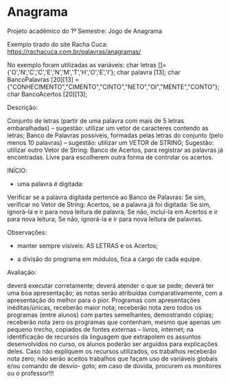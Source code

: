 # Anagrama
Projeto acadêmico do 1º Semestre: Jogo de Anagrama  

Exemplo tirado do site Racha Cuca: https://rachacuca.com.br/palavras/anagramas/

No exemplo foram utilizadas as variáveis:
char letras []= {'O','N','C','C','E','N','M','T','H','O','E','I'};
char palavra [13];
char BancoPalavras [20][13] = {"CONHECIMENTO","CIMENTO","CINTO","NETO","OI","MENTE","CONTO"};
char BancoAcertos [20][13];

Descrição:

Conjunto de letras (partir de uma palavra com mais de 5 letras embaralhadas) – sugestão: utilizar um vetor de caracteres contendo as letras;
Banco de Palavras possíveis, formadas pelas letras do conjunto (pelo menos 10 palavras) – sugestão: utilizar um VETOR de STRING;
Sugestão: utilizar outro Vetor de String: Banco de Acertos, para registrar as palavras já encontradas. Livre para escolherem outra forma de controlar os acertos.
 

INÍCIO:

- uma palavra é digitada:

Verificar se a palavra digitada pertence ao Banco de Palavras:
Se sim, verificar no Vetor de String: Acertos, se a palavra já foi digitada:
Se sim, ignorá-la e ir para nova leitura de palavra;
Se não, incluí-la em Acertos e ir para nova leitura;
Se não, ignorá-la e ir para nova leitura de palavras.
 

Observações:

-  manter sempre visíveis: AS LETRAS e os Acertos;

- a divisão do programa em módulos, fica a cargo de cada equipe.

Avaliação:

deverá executar corretamente;
deverá atender o que se pede;
deverá ter uma boa apresentação;
as notas serão atribuídas comparativamente, com a apresentação do melhor para o pior. Programas com apresentações inéditas/únicas, receberão maior nota;
receberão nota zero todos os programas (entre alunos) com partes semelhantes, demostrando cópias;
receberão nota zero os programas que contenham, mesmo que apenas um pequeno trecho, copiados de fontes externas – livros, internet;
na identificação de recursos da linguagem que extrapolem os assuntos desenvolvidos no curso, os alunos poderão ser arguidos para explicações deles. Caso não expliquem os recursos utilizados, os trabalhos receberão nota zero;
não serão aceitos trabalhos que façam uso de variáveis globais e/ou comando de desvio- goto;
em caso de dúvida, procurem os monitores ou o professor!!!

